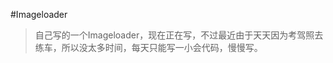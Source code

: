 #Imageloader
>自己写的一个Imageloader，现在正在写，不过最近由于天天因为考驾照去练车，所以没太多时间，每天只能写一小会代码，慢慢写。


 
 
 
        
        